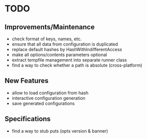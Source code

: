 # TODO

## Improvements/Maintenance

* check format of keys, names, etc.
* ensure that all data from configuration is duplicated
* replace default hashes by HashWithIndifferentAccess
* make all options/contents parameters optional
* extract tempfile management into separate runner class
* find a way to check whether a path is absolute (cross-platform)

## New Features

* allow to load configuration from hash
* interactive configuration generation
* save generated configurations

## Specifications

* find a way to stub puts (opts version & banner)
